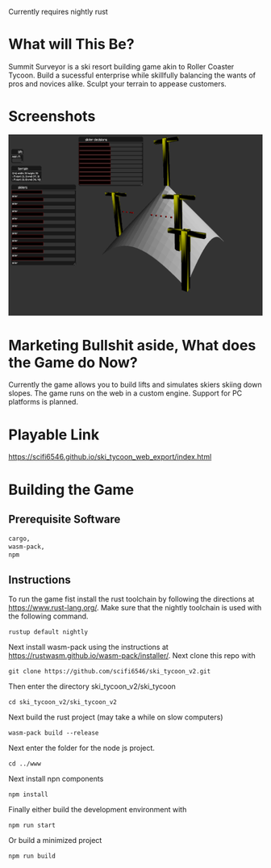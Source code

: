 Currently requires nightly rust
# What will This Be? 
Summit Surveyor is a ski resort building game akin to Roller Coaster Tycoon. Build a sucessful enterprise while skillfully balancing the 
wants of pros and novices alike. Sculpt your terrain to appease customers. 
# Screenshots
![](/screenshots/screenshot.png)
# Marketing Bullshit aside, What does the Game do Now?
Currently the game allows you to build lifts and simulates skiers skiing down slopes. The game runs on the web in a custom engine. Support for PC platforms is planned. 
# Playable Link
https://scifi6546.github.io/ski_tycoon_web_export/index.html
# Building the Game
## Prerequisite Software
```
cargo,
wasm-pack,
npm
```
## Instructions
To run the game fist install the rust toolchain by following the directions at https://www.rust-lang.org/. Make sure that the nightly toolchain is used with the following command.
```
rustup default nightly
```
Next install wasm-pack using the instructions at https://rustwasm.github.io/wasm-pack/installer/.
Next clone this repo with
```
git clone https://github.com/scifi6546/ski_tycoon_v2.git
```
Then enter the directory ski_tycoon_v2/ski_tycoon
```
cd ski_tycoon_v2/ski_tycoon_v2
```
Next build the rust project (may take a while on slow computers)
```
wasm-pack build --release
```
Next enter the folder for the node js project.
```
cd ../www
```
Next install npn components
```
npm install
```
Finally either build the development environment with
```
npm run start
```
Or build a minimized project
```
npm run build
```
